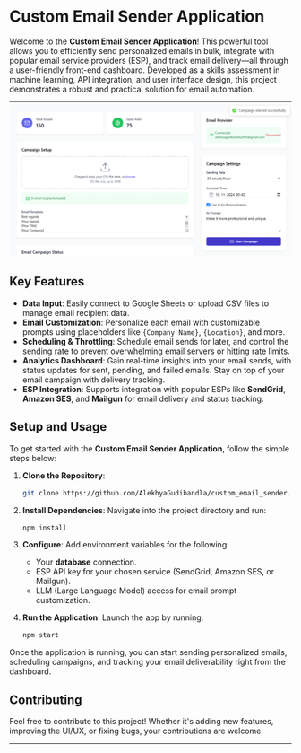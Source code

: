 # Custom Email Sender Application

Welcome to the **Custom Email Sender Application**! This powerful tool allows you to efficiently send personalized emails in bulk, integrate with popular email service providers (ESP), and track email delivery—all through a user-friendly front-end dashboard. Developed as a skills assessment in machine learning, API integration, and user interface design, this project demonstrates a robust and practical solution for email automation.

![Description of Image](./screenshots/Front_page.png)

## Key Features

- **Data Input**: Easily connect to Google Sheets or upload CSV files to manage email recipient data.
- **Email Customization**: Personalize each email with customizable prompts using placeholders like `{Company Name}`, `{Location}`, and more.
- **Scheduling & Throttling**: Schedule email sends for later, and control the sending rate to prevent overwhelming email servers or hitting rate limits.
- **Analytics Dashboard**: Gain real-time insights into your email sends, with status updates for sent, pending, and failed emails. Stay on top of your email campaign with delivery tracking.
- **ESP Integration**: Supports integration with popular ESPs like **SendGrid**, **Amazon SES**, and **Mailgun** for email delivery and status tracking.

## Setup and Usage

To get started with the **Custom Email Sender Application**, follow the simple steps below:

1. **Clone the Repository**:
    ```bash
    git clone https://github.com/AlekhyaGudibandla/custom_email_sender.git
    ```

2. **Install Dependencies**:
    Navigate into the project directory and run:
    ```bash
    npm install
    ```

3. **Configure**:
    Add environment variables for the following:
    - Your **database** connection.
    - ESP API key for your chosen service (SendGrid, Amazon SES, or Mailgun).
    - LLM (Large Language Model) access for email prompt customization.

4. **Run the Application**:
    Launch the app by running:
    ```bash
    npm start
    ```

Once the application is running, you can start sending personalized emails, scheduling campaigns, and tracking your email deliverability right from the dashboard.

## Contributing

Feel free to contribute to this project! Whether it's adding new features, improving the UI/UX, or fixing bugs, your contributions are welcome.

---
